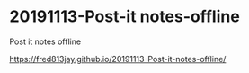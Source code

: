 # 20191113-Post-it notes-offline
 Post it notes offline

https://fred813jay.github.io/20191113-Post-it-notes-offline/
